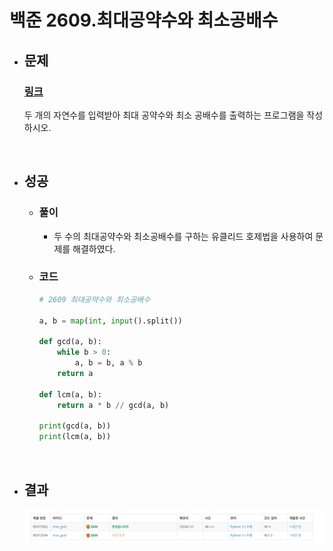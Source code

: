 # 백준 2609.최대공약수와 최소공배수

- ## 문제
    ### [링크](https://www.acmicpc.net/problem/2609)

    두 개의 자연수를 입력받아 최대 공약수와 최소 공배수를 출력하는 프로그램을 작성하시오.

<br>

- ## 성공

    - ### 풀이
        - 두 수의 최대공약수와 최소공배수를 구하는 유클리드 호제법을 사용하여 문제를 해결하였다.

    - ### 코드

        ```python
        # 2609 최대공약수와 최소공배수

        a, b = map(int, input().split())

        def gcd(a, b):
            while b > 0:
                a, b = b, a % b
            return a

        def lcm(a, b):
            return a * b // gcd(a, b)

        print(gcd(a, b))
        print(lcm(a, b))


</br>

- ## 결과

    ![alt text](image/2609_결과.png)